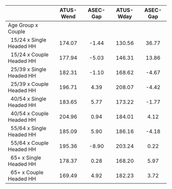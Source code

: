 
|                      |    ATUS-Wend |     ASEC-Gap |    ATUS-Wday |     ASEC-Gap |
| -------------------- | :----------: | :----------: | :----------: | :----------: |
| Age Group x Couple   |              |              |              |              |
| &nbsp;&nbsp;15/24 x Single Headed HH |       174.07 |        -1.44 |       130.56 |        36.77 |
| &nbsp;&nbsp;15/24 x Couple Headed HH |       177.94 |        -5.03 |       146.31 |        13.86 |
| &nbsp;&nbsp;25/39 x Single Headed HH |       182.31 |        -1.10 |       168.62 |        -4.67 |
| &nbsp;&nbsp;25/39 x Couple Headed HH |       196.71 |         4.39 |       208.07 |        -4.42 |
| &nbsp;&nbsp;40/54 x Single Headed HH |       183.65 |         5.77 |       173.22 |        -1.77 |
| &nbsp;&nbsp;40/54 x Couple Headed HH |       204.96 |         0.94 |       184.01 |         4.12 |
| &nbsp;&nbsp;55/64 x Single Headed HH |       185.09 |         5.90 |       186.16 |        -4.18 |
| &nbsp;&nbsp;55/64 x Couple Headed HH |       195.36 |        -8.90 |       203.24 |         0.22 |
| &nbsp;&nbsp;65+ x Single Headed HH |       178.37 |         0.28 |       168.20 |         5.97 |
| &nbsp;&nbsp;65+ x Couple Headed HH |       169.49 |         4.92 |       182.23 |         3.72 |

